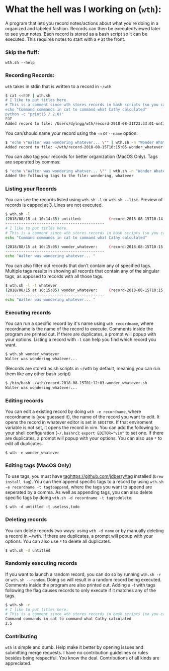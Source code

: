 # What the hell was I working on (`wth`):

A program that lets you record notes/actions about what you're doing in a organized and labeled fashion. Records can then be executed/viewed later to see your notes. Each record is stored as a bash script so it can be executed. This requires notes to start with a `#` at the front.

### Skip the fluff:
`wth.sh --help`

### Recording Records:
`wth` takes in stdin that is written to a record in `~/wth`
```bash
$ cat <<EOF | wth.sh
# I like to put titles here.
# This is a comment since wth stores records in bash scripts (so you can run them)
echo "Command commands in cat to command what Cathy calculated"
python -c "print(5 / 2.0)"
EOF
Added record to file: /Users/dylngg/wth/record-2018-08-31T23:33:01-untitled.sh
```

You can/should name your record using the `-n` or `--name` option:

```bash
$ "echo \"Walter was wondering whatever... \"" | wth.sh -n "Wonder Whatever"
Added record to file: ~/wth/record-2018-08-15T10:15:05-wonder_whatever.sh
```

You can also tag your records for better organization (MacOS Only). Tags are seperated by commas:
```bash
$ "echo \"Walter was wondering whatver... \"" | wth.sh -n "Wonder Whatever" -t wondering,whatever
Added the following tags to the file: wondering, whatever
```

### Listing your Records
You can see the records listed using `wth.sh -l` or `wth.sh --list`. Preview of records is capped at 3. Lines are not executed.
```bash
$ wth.sh -l
(2018/08/15 at 10:14:35) untitled:            (record-2018-08-15T10:14:35-untitled.sh)
--------------------------------------------
# I like to put titles here.
# This is a comment since wth stores records in bash scripts (so you can run them)
echo "Command commands in cat to command what Cathy calculated"

(2018/08/15 at 10:15:05) wonder_whatever:     (record-2018-08-15T10:15:05-wonder_whatever.sh)
--------------------------------------------
echo "Walter was wondering whatever... "

```

You can also filter out records that don't contain any of specified tags. Multiple tags results in showing all records that contain any of the singular tags, as apposed to records with all those tags.
```bash
$ wth.sh -l -t whatever
(2018/08/15 at 10:15:05) wonder_whatever:     (record-2018-08-15T10:15:05-wonder_whatever.sh)
--------------------------------------------
echo "Walter was wondering whatever... "

```

### Executing records
You can run a specific record by it's name using `wth recordname`, where recordname is the name of the record to execute. Comments inside the program are printed out. If there are duplicates, a prompt will popup with your options. Listing a record with `-l` can help you find which record you want.
```bash
$ wth.sh wonder_whatever
Walter was wondering whatever...
```
(Records are stored as sh scripts in ~/wth by default, meaning you can run them like any other bash script)
```bash
$ /bin/bash ~/wth/record-2018-08-15T01:12:03-wonder_whatever.sh
Walter was wondering whatever...
```

### Editing records
You can edit a existing record by doing `wth -e recordname`, where recordname is (you guessed it), the name of the record you want to edit. It opens the record in whatever editor is set in `$EDITOR`. If that enviroment variable is not set, it opens the record in vim. You can add the following to your shell configuration (`~/.bashrc`): `export EDITOR="vim"` to set one. If there are duplicates, a prompt will popup with your options. You can also use `*` to edit all duplicates.
```
$ wth -e wonder_whatever
```

### Editing tags (MacOS Only)
To use tags, you must have [tag]()https://github.com/jdberry/tag installed (`brew install tag`). You can then append specific tags to a record by using `wth.sh -e recordname -t tagtoappend`, where the tags you want to append are seperated by a comma. As well as appending tags, you can also delete specific tags by doing `wth.sh -d recordname -t tagtodelete`.
```
$ wth -d untitled -t useless,todo
```

### Deleting records
You can delete records two ways: using `wth -d name` or by manually deleting a record in ~/wth. If there are duplicates, a prompt will popup with your options. You can also use `*` to delete all duplicates.
```bash
$ wth.sh -d untitled
```

### Randomly executing records
If you want to launch a random record, you can do so by running `wth.sh -r` or `wth.sh --random`. Doing so will result in a random record being executed. Comments inside the program are also printed out. Adding a -t with tags following the flag causes records to only execute if it matches any of the tags.
```bash
$ wth.sh -r
# I like to put titles here.
# This is a comment since wth stores records in bash scripts (so you can run them)
Command commands in cat to command what Cathy calculated
2.5
```


### Contributing
`wth` is simple and dumb. Help make it better by opening issues and submitting merge requests. I have no contribution guidelines or rules besides being respectful. You know the deal. Contributions of all kinds are appreciated.
